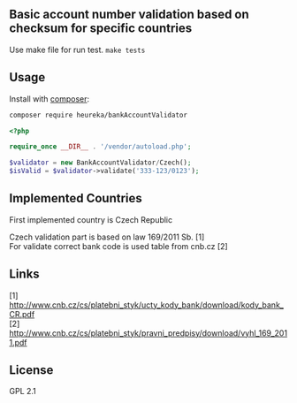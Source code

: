 Basic account number validation based on checksum for specific countries
---------

Use make file for run test. `make tests`

Usage
-----

Install with [composer](https://getcomposer.org/):

```bash
composer require heureka/bankAccountValidator
```

```php
<?php

require_once __DIR__ . '/vendor/autoload.php';

$validator = new BankAccountValidator/Czech();
$isValid = $validator->validate('333-123/0123');

```

Implemented Countries
---------------------

First implemented country is Czech Republic

Czech validation part is based on law 169/2011 Sb. [1]  
For validate correct bank code is used table from cnb.cz [2]  
 

Links
-----
 
[1] http://www.cnb.cz/cs/platebni_styk/ucty_kody_bank/download/kody_bank_CR.pdf  
[2] http://www.cnb.cz/cs/platebni_styk/pravni_predpisy/download/vyhl_169_2011.pdf


License
-------

GPL 2.1